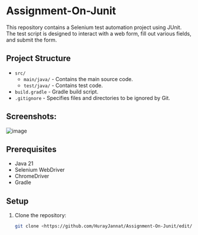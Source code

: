 # Assignment-On-Junit

This repository contains a Selenium test automation project using JUnit. The test script is designed to interact with a web form, fill out various fields, and submit the form.

## Project Structure

- `src/`
  - `main/java/` - Contains the main source code.
  - `test/java/` - Contains test code.
- `build.gradle` - Gradle build script.
- `.gitignore` - Specifies files and directories to be ignored by Git.

## Screenshots:
  ![image](https://github.com/user-attachments/assets/78e4c9d3-edd5-476e-9bb5-2ac26f202ab8)


## Prerequisites

- Java 21
- Selenium WebDriver
- ChromeDriver
- Gradle

## Setup

1. Clone the repository:
   ```sh
   git clone <https://github.com/HurayJannat/Assignment-On-Junit/edit/master>
